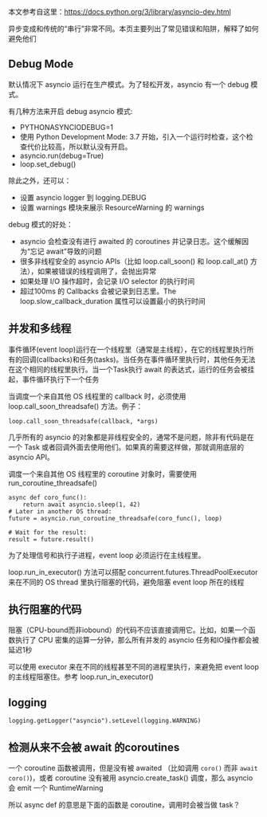 本文参考自这里：https://docs.python.org/3/library/asyncio-dev.html

异步变成和传统的“串行”非常不同。本页主要列出了常见错误和陷阱，解释了如何避免他们

## Debug Mode
默认情况下 asyncio 运行在生产模式。为了轻松开发，asyncio 有一个 debug 模式。 

有几种方法来开启 debug asyncio 模式:

* PYTHONASYNCIODEBUG=1
* 使用 Python Development Mode: 3.7 开始，引入一个运行时检查，这个检查代价比较高，所以默认没有开启。
* asyncio.run(debug=True)
* loop.set_debug()

除此之外，还可以：

* 设置 asyncio logger 到 logging.DEBUG
* 设置 warnings 模块来展示 ResourceWarning 的 warnings

debug 模式的好处：

* asyncio 会检查没有进行 awaited 的 coroutines 并记录日志。这个缓解因为“忘记 await”导致的问题
* 很多非线程安全的 asyncio APIs（比如 loop\.call_soon() 和 loop\.call_at() 方法），如果被错误的线程调用了，会抛出异常
* 如果处理 I/O 操作超时，会记录 I/O selector 的执行时间
* 超过100ms 的 Callbacks 会被记录到日志里。The loop.slow\_callback\_duration 属性可以设置最小的执行时间

## 并发和多线程
事件循环(event loop)运行在一个线程里（通常是主线程），在它的线程里执行所有的回调(callbacks)和任务(tasks)。当任务在事件循环里执行时，其他任务无法在这个相同的线程里执行。当一个Task执行 await 的表达式，运行的任务会被挂起，事件循环执行下一个任务

当调度一个来自其他 OS 线程里的 callback 时，必须使用 loop.call\_soon\_threadsafe() 方法。例子：
```
loop.call_soon_threadsafe(callback, *args)
```

几乎所有的 asyncio 的对象都是非线程安全的，通常不是问题，除非有代码是在一个 Task 或者回调外面去使用他们。如果真的需要这样做，那就调用底层的 asyncio API。

调度一个来自其他 OS 线程里的 coroutine 对象时，需要使用 run\_coroutine\_threadsafe()

```
async def coro_func():
    return await asyncio.sleep(1, 42)
# Later in another OS thread:
future = asyncio.run_coroutine_threadsafe(coro_func(), loop)

# Wait for the result:
result = future.result()
```

为了处理信号和执行子进程，event loop 必须运行在主线程里。

loop.run\_in\_executor() 方法可以搭配 concurrent.futures.ThreadPoolExecutor 来在不同的 OS thread 里执行阻塞的代码，避免阻塞 event loop 所在的线程

## 执行阻塞的代码
阻塞（CPU-bound而非iobound）的代码不应该直接调用它。比如，如果一个函数执行了 CPU 密集的运算一分钟，那么所有并发的 asyncio 任务和IO操作都会被延迟1秒

可以使用 executor 来在不同的线程甚至不同的进程里执行，来避免把 event loop 的主线程阻塞住。参考 loop.run\_in\_executor()

## logging
```
logging.getLogger("asyncio").setLevel(logging.WARNING)
```

## 检测从来不会被 await 的coroutines

一个 coroutine 函数被调用，但是没有被 awaited （比如调用 `coro()` 而非 `await coro()`)，或者 coroutine 没有被用 asyncio.create_task() 调度，那么 asyncio 会 emit 一个 RuntimeWarning

所以 async def 的意思是下面的函数是 coroutine，调用时会被当做 task？
